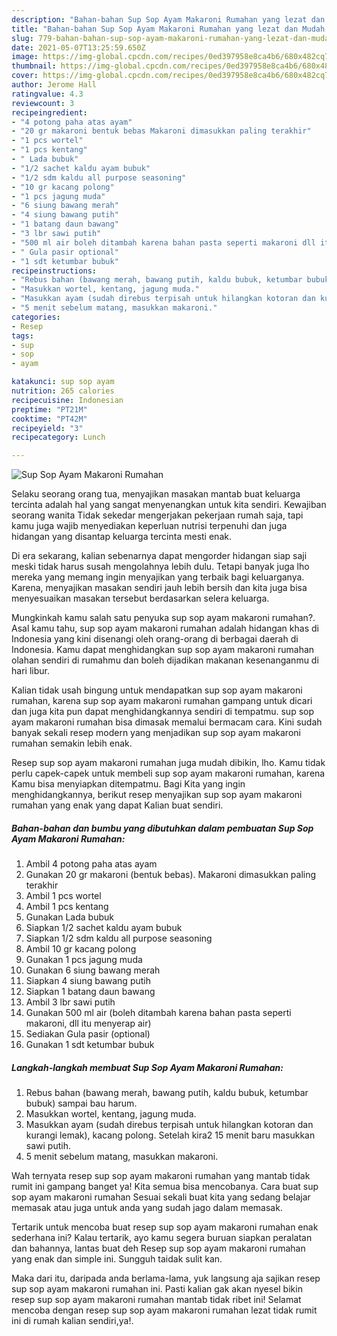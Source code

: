 ```yaml
---
description: "Bahan-bahan Sup Sop Ayam Makaroni Rumahan yang lezat dan Mudah Dibuat"
title: "Bahan-bahan Sup Sop Ayam Makaroni Rumahan yang lezat dan Mudah Dibuat"
slug: 779-bahan-bahan-sup-sop-ayam-makaroni-rumahan-yang-lezat-dan-mudah-dibuat
date: 2021-05-07T13:25:59.650Z
image: https://img-global.cpcdn.com/recipes/0ed397958e8ca4b6/680x482cq70/sup-sop-ayam-makaroni-rumahan-foto-resep-utama.jpg
thumbnail: https://img-global.cpcdn.com/recipes/0ed397958e8ca4b6/680x482cq70/sup-sop-ayam-makaroni-rumahan-foto-resep-utama.jpg
cover: https://img-global.cpcdn.com/recipes/0ed397958e8ca4b6/680x482cq70/sup-sop-ayam-makaroni-rumahan-foto-resep-utama.jpg
author: Jerome Hall
ratingvalue: 4.3
reviewcount: 3
recipeingredient:
- "4 potong paha atas ayam"
- "20 gr makaroni bentuk bebas Makaroni dimasukkan paling terakhir"
- "1 pcs wortel"
- "1 pcs kentang"
- " Lada bubuk"
- "1/2 sachet kaldu ayam bubuk"
- "1/2 sdm kaldu all purpose seasoning"
- "10 gr kacang polong"
- "1 pcs jagung muda"
- "6 siung bawang merah"
- "4 siung bawang putih"
- "1 batang daun bawang"
- "3 lbr sawi putih"
- "500 ml air boleh ditambah karena bahan pasta seperti makaroni dll itu menyerap air"
- " Gula pasir optional"
- "1 sdt ketumbar bubuk"
recipeinstructions:
- "Rebus bahan (bawang merah, bawang putih, kaldu bubuk, ketumbar bubuk) sampai bau harum."
- "Masukkan wortel, kentang, jagung muda."
- "Masukkan ayam (sudah direbus terpisah untuk hilangkan kotoran dan kurangi lemak), kacang polong. Setelah kira2 15 menit baru masukkan sawi putih."
- "5 menit sebelum matang, masukkan makaroni."
categories:
- Resep
tags:
- sup
- sop
- ayam

katakunci: sup sop ayam 
nutrition: 265 calories
recipecuisine: Indonesian
preptime: "PT21M"
cooktime: "PT42M"
recipeyield: "3"
recipecategory: Lunch

---
```



![Sup Sop Ayam Makaroni Rumahan](https://img-global.cpcdn.com/recipes/0ed397958e8ca4b6/680x482cq70/sup-sop-ayam-makaroni-rumahan-foto-resep-utama.jpg)

Selaku seorang orang tua, menyajikan masakan mantab buat keluarga tercinta adalah hal yang sangat menyenangkan untuk kita sendiri. Kewajiban seorang  wanita Tidak sekedar mengerjakan pekerjaan rumah saja, tapi kamu juga wajib menyediakan keperluan nutrisi terpenuhi dan juga hidangan yang disantap keluarga tercinta mesti enak.

Di era  sekarang, kalian sebenarnya dapat mengorder hidangan siap saji meski tidak harus susah mengolahnya lebih dulu. Tetapi banyak juga lho mereka yang memang ingin menyajikan yang terbaik bagi keluarganya. Karena, menyajikan masakan sendiri jauh lebih bersih dan kita juga bisa menyesuaikan masakan tersebut berdasarkan selera keluarga. 



Mungkinkah kamu salah satu penyuka sup sop ayam makaroni rumahan?. Asal kamu tahu, sup sop ayam makaroni rumahan adalah hidangan khas di Indonesia yang kini disenangi oleh orang-orang di berbagai daerah di Indonesia. Kamu dapat menghidangkan sup sop ayam makaroni rumahan olahan sendiri di rumahmu dan boleh dijadikan makanan kesenanganmu di hari libur.

Kalian tidak usah bingung untuk mendapatkan sup sop ayam makaroni rumahan, karena sup sop ayam makaroni rumahan gampang untuk dicari dan juga kita pun dapat menghidangkannya sendiri di tempatmu. sup sop ayam makaroni rumahan bisa dimasak memalui bermacam cara. Kini sudah banyak sekali resep modern yang menjadikan sup sop ayam makaroni rumahan semakin lebih enak.

Resep sup sop ayam makaroni rumahan juga mudah dibikin, lho. Kamu tidak perlu capek-capek untuk membeli sup sop ayam makaroni rumahan, karena Kamu bisa menyiapkan ditempatmu. Bagi Kita yang ingin menghidangkannya, berikut resep menyajikan sup sop ayam makaroni rumahan yang enak yang dapat Kalian buat sendiri.

<!--inarticleads1-->

##### Bahan-bahan dan bumbu yang dibutuhkan dalam pembuatan Sup Sop Ayam Makaroni Rumahan:

1. Ambil 4 potong paha atas ayam
1. Gunakan 20 gr makaroni (bentuk bebas). Makaroni dimasukkan paling terakhir
1. Ambil 1 pcs wortel
1. Ambil 1 pcs kentang
1. Gunakan  Lada bubuk
1. Siapkan 1/2 sachet kaldu ayam bubuk
1. Siapkan 1/2 sdm kaldu all purpose seasoning
1. Ambil 10 gr kacang polong
1. Gunakan 1 pcs jagung muda
1. Gunakan 6 siung bawang merah
1. Siapkan 4 siung bawang putih
1. Siapkan 1 batang daun bawang
1. Ambil 3 lbr sawi putih
1. Gunakan 500 ml air (boleh ditambah karena bahan pasta seperti makaroni, dll itu menyerap air)
1. Sediakan  Gula pasir (optional)
1. Gunakan 1 sdt ketumbar bubuk




<!--inarticleads2-->

##### Langkah-langkah membuat Sup Sop Ayam Makaroni Rumahan:

1. Rebus bahan (bawang merah, bawang putih, kaldu bubuk, ketumbar bubuk) sampai bau harum.
1. Masukkan wortel, kentang, jagung muda.
1. Masukkan ayam (sudah direbus terpisah untuk hilangkan kotoran dan kurangi lemak), kacang polong. Setelah kira2 15 menit baru masukkan sawi putih.
1. 5 menit sebelum matang, masukkan makaroni.




Wah ternyata resep sup sop ayam makaroni rumahan yang mantab tidak rumit ini gampang banget ya! Kita semua bisa mencobanya. Cara buat sup sop ayam makaroni rumahan Sesuai sekali buat kita yang sedang belajar memasak atau juga untuk anda yang sudah jago dalam memasak.

Tertarik untuk mencoba buat resep sup sop ayam makaroni rumahan enak sederhana ini? Kalau tertarik, ayo kamu segera buruan siapkan peralatan dan bahannya, lantas buat deh Resep sup sop ayam makaroni rumahan yang enak dan simple ini. Sungguh taidak sulit kan. 

Maka dari itu, daripada anda berlama-lama, yuk langsung aja sajikan resep sup sop ayam makaroni rumahan ini. Pasti kalian gak akan nyesel bikin resep sup sop ayam makaroni rumahan mantab tidak ribet ini! Selamat mencoba dengan resep sup sop ayam makaroni rumahan lezat tidak rumit ini di rumah kalian sendiri,ya!.

